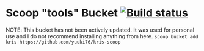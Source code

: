 # Scoop "tools" Bucket [![Build status](https://ci.appveyor.com/api/projects/status/ub7lnm8hchq1gp4j?svg=true)](https://ci.appveyor.com/project/yuuki76/kris-scoop)
NOTE: This bucket has not been actively updated. It was used for personal use and I do not recommend installing anything from here.
`scoop bucket add kris https://github.com/yuuki76/kris-scoop`
